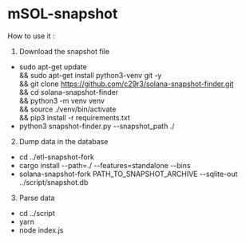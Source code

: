 # mSOL-snapshot

How to use it :

1) Download the snapshot file 
- sudo apt-get update \
&& sudo apt-get install python3-venv git -y \
&& git clone https://github.com/c29r3/solana-snapshot-finder.git \
&& cd solana-snapshot-finder \
&& python3 -m venv venv \
&& source ./venv/bin/activate \
&& pip3 install -r requirements.txt
- python3 snapshot-finder.py  --snapshot_path ./
2) Dump data in the database
- cd ../etl-snapshot-fork
- cargo install --path=./ --features=standalone --bins
- solana-snapshot-fork PATH_TO_SNAPSHOT_ARCHIVE --sqlite-out ../script/snapshot.db
3) Parse data
- cd ../script
- yarn
- node index.js
